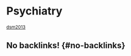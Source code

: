 # Psychiatry


<sup id="79483ac4197d159fe4161233b16facf3"><a href="#dsm2013" title="Diagnostic and Statistical Manual of Mental Disorders, v(), (2013).">dsm2013</a></sup>


## No backlinks! {#no-backlinks}

